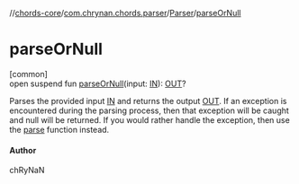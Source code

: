 //[chords-core](../../../index.md)/[com.chrynan.chords.parser](../index.md)/[Parser](index.md)/[parseOrNull](parse-or-null.md)

# parseOrNull

[common]\
open suspend fun [parseOrNull](parse-or-null.md)(input: [IN](index.md)): [OUT](index.md)?

Parses the provided input [IN](index.md) and returns the output [OUT](index.md). If an exception is encountered during the parsing process, then that exception will be caught and null will be returned. If you would rather handle the exception, then use the [parse](parse.md) function instead.

#### Author

chRyNaN
